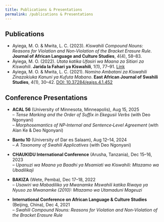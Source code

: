 ```yaml
---
title: Publications & Presentations
permalink: /publications & Presentations
---
```


## Publications
- Ayiega, M. O. & Mwita, L. C. (2023). *Kiswahili Compound Nouns: Reasons for Violation and Non‑Violation of the Bracket Erasure Rule*. **Journal of African Language and Culture Studies**, 4(4), 58–83.
- Ayiega, M. O. (2022). *Utata katika Ufasiri wa Maana za Sitiari za Kiswahili*. **Jarida la Fahari ya Kiswahili**, 1(1), 77–91. [Link](https://rucu.ac.tz/JAFAKI.html)
- Ayiega, M. O. & Mwita, L. C. (2021). *Nomino Ambatani za Kiswahili Zinazokiuka Kanuni ya Kufuta Mabano*. **East African Journal of Swahili Studies**, 4(1), 30–42. [DOI: 10.37284/eajss.4.1.452](https://doi.org/10.37284/eajss.4.1.452)

## Conference Presentations
- **ACAL 56** (University of Minnesota, Minneapolis), Aug 15, 2025  
  – *Tense Marking and the Order of Suffix in Ekegusii Verbs* (with Deo Ngonyani)  
  – *Morphosemantics of NP‑Internal and Sentence‑Level Agreement* (with Alan Ke & Deo Ngonyani)

- **Bantu 10** (University of Dar es Salaam), Aug 12–14, 2024  
  – *A Taxonomy of Swahili Applicatives* (with Deo Ngonyani)

- **CHAUKIDU International Conference** (Arusha, Tanzania), Dec 15–16, 2023  
  – *Upanuzi wa Maana ya Baadhi ya Msamiati wa Kiswahili: Mtazamo wa Ubadilikaji*

- **BAKIZA** (Wete, Pemba), Dec 17–18, 2022  
  – *Usawiri wa Mabadiliko ya Mwanamke Mswahili katika Riwaya ya Nyuso za Mwanamke (2010): Mtazamo wa Utamaduni Mageuzi*

- **International Conference on African Language & Culture Studies** (Beijing, China), Dec 4, 2021  
  – *Swahili Compound Nouns: Reasons for Violation and Non‑Violation of the Bracket Erasure Rule*
